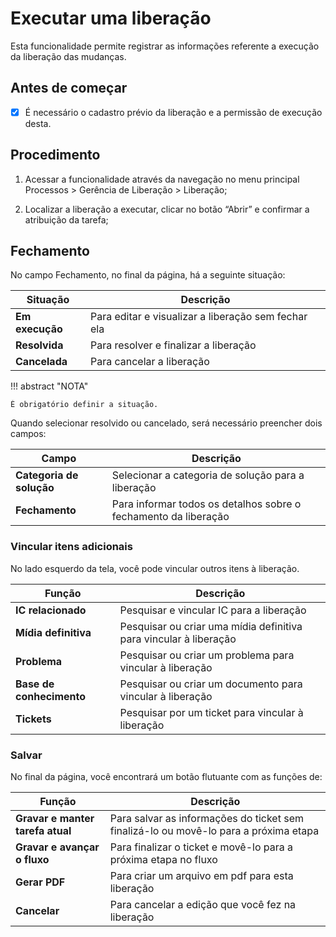 # Executar uma liberação

Esta funcionalidade permite registrar as informações referente a execução da liberação das mudanças.

## Antes de começar

- [x] É necessário o cadastro prévio da liberação e a permissão de execução desta.

## Procedimento

1.  Acessar a funcionalidade através da navegação no menu principal Processos \>
    Gerência de Liberação \> Liberação;

2.  Localizar a liberação a executar, clicar no botão “Abrir” e
    confirmar a atribuição da tarefa;

## Fechamento

No campo Fechamento, no final da página, há a seguinte situação:

|Situação|Descrição|
|------|-----------|
|**Em execução**|Para editar e visualizar a liberação sem fechar ela|
|**Resolvida**|Para resolver e finalizar a liberação|
|**Cancelada**|Para cancelar a liberação|

!!! abstract "NOTA"

    É obrigatório definir a situação.

Quando selecionar resolvido ou cancelado, será necessário preencher dois campos:

|Campo|Descrição|
|-----|---------|
|**Categoria de solução**|Selecionar a categoria de solução para a liberação|
|**Fechamento**|Para informar todos os detalhos sobre o fechamento da liberação|

### Vincular itens adicionais

No lado esquerdo da tela, você pode vincular outros itens à liberação.

|Função|Descrição|
|------|---------|
|**IC relacionado**|Pesquisar e vincular IC para a liberação|
|**Mídia definitiva**|Pesquisar ou criar uma mídia definitiva para vincular à liberação|
|**Problema**|Pesquisar ou criar um problema para vincular à liberação|
|**Base de conhecimento**|Pesquisar ou criar um documento para vincular à liberação|
|**Tickets**|Pesquisar por um ticket para vincular à liberação|
    
### Salvar

No final da página, você encontrará um botão flutuante com as funções de:

|Função|Descrição|
|--------|-----------|
|**Gravar e manter tarefa atual**|Para salvar as informações do ticket sem finalizá-lo ou movê-lo para a próxima etapa|
|**Gravar e avançar o fluxo**|Para finalizar o ticket e movê-lo para a próxima etapa no fluxo|
|**Gerar PDF**|Para criar um arquivo em pdf para esta liberação|
|**Cancelar**|Para cancelar a edição que você fez na liberação|

